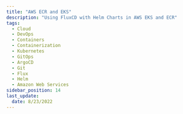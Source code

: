 ```yaml
---
title: "AWS ECR and EKS"
description: "Using FluxCD with Helm Charts in AWS EKS and ECR"
tags:
  - Cloud
  - DevOps
  - Containers
  - Containerization
  - Kubernetes
  - GitOps
  - ArgoCD
  - Git
  - Flux
  - Helm
  - Amazon Web Services
sidebar_position: 14
last_update:
  date: 8/23/2022
---
```

